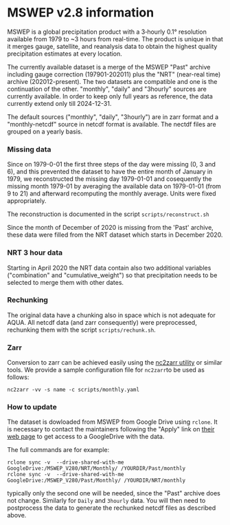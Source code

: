 # MSWEP v2.8 information

MSWEP is a global precipitation product with a 3‑hourly 0.1° resolution available from 1979 to ~3 hours from real-time. 
The product is unique in that it merges gauge, satellite, and reanalysis data to obtain the highest quality precipitation estimates at every location.

The currently available dataset is a merge of the MSWEP "Past" archive including gauge correction (197901-202011) plus
the "NRT" (near-real time) archive (202012-present). The two datasets are compatible and one is the continuation 
of the other. "monthly", "daily" and "3hourly" sources are currently available. 
In order to keep only full years as reference, the data currently extend only till 2024-12-31.

The default sources ("monthly", "daily", "3hourly") are in zarr format and a "monthly-netcdf" source in netcdf format is available.
The nectdf files are grouped on a yearly basis.

### Missing data

Since on 1979-0-01 the first three steps of the day were missing (0, 3 and 6), and this prevented the dataset to have the entire month of January in 1979, we reconstructed the missing day 1979-01-01 and cosequently the missing month 1979-01 by averaging the available data on 1979-01-01 (from 9 to 21) and afterward recomputing the monthly average. Units were fixed appropriately.

The reconstruction is documented in the script `scripts/reconstruct.sh`

Since the month of December of 2020 is missing from the 'Past' archive, these data were filled from the NRT dataset which starts in December 2020.

### NRT 3 hour data

Starting in April 2020 the NRT data contain also two additional variables ("combination" and "cumulative_weight") so that precipitation needs to be selected to merge them with other dates.

### Rechunking

The original data have a chunking also in space which is not adequate for AQUA. All netcdf data (and zarr consequently) were preprocessed, rechunking them with the script `scripts/rechunk.sh`.


### Zarr

Conversion to zarr can be achieved easily using the [nc2zarr utility](https://github.com/bcdev/nc2zarr) or similar tools.
We provide a sample configuration file for `nc2zarr`to be used as follows:

````
nc2zarr -vv -s name -c scripts/monthly.yaml
````

### How to update

The dataset is dowloaded from MSWEP from Google Drive using `rclone`.
It is necessary to contact the maintainers following the "Apply" link on [their web page](https://www.gloh2o.org/mswep/) to
get access to a GoogleDrive with the data.

The full commands are for example:
````
rclone sync -v  --drive-shared-with-me GoogleDrive:/MSWEP_V280/NRT/Monthly/ /YOURDIR/Past/monthly
rclone sync -v  --drive-shared-with-me GoogleDrive:/MSWEP_V280/Past/Monthly/ /YOURDIR/NRT/monthly
````
typically only the second one will be needed, since the "Past" archive does not change. Similarly for `Daily` and `3hourly` data.
You will then need to postprocess the data to generate the rechunked netcdf files as described above.





